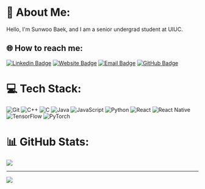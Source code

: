 # 💫 About Me:
Hello, I'm Sunwoo Baek, and I am a senior undergrad student at UIUC. 

## 🌐 How to reach me:
[![Linkedin Badge](https://img.shields.io/badge/linkedin-0A66C2?style=for-the-badge&logo=linkedin&logoColor=white)](https://linkedin.com/in/https://www.linkedin.com/in/sunwoo-baek/)
[![Website Badge](https://img.shields.io/badge/website-000?color=gray&style=for-the-badge&logo=google%20chrome&logoColor=white)](https://sbaek21.github.io/)
[![Email Badge](https://img.shields.io/badge/Email-D14836?color=591515&logo=gmail&style=for-the-badge&logoColor=white)](mailto:sunwoob2@illinois.edu)
[![GitHub Badge](https://img.shields.io/badge/GitHub-181717?color=181717&logo=github&style=for-the-badge&logoColor=white)](https://github.com/sbaek21)

# 💻 Tech Stack:
![Git](https://img.shields.io/badge/-Git-black?style=flat-square&logo=git)
![C++](https://img.shields.io/badge/c++-%2300599C.svg?style=plastic&logo=c%2B%2B&logoColor=white) 
![C](https://img.shields.io/badge/c-%2300599C.svg?style=plastic&logo=c&logoColor=white)
![Java](https://img.shields.io/badge/java-%23ED8B00.svg?style=plastic&logo=openjdk&logoColor=white)
![JavaScript](https://img.shields.io/badge/javascript-%23323330.svg?style=plastic&logo=javascript&logoColor=%23F7DF1E)
![Python](https://img.shields.io/badge/python-3670A0?style=plastic&logo=python&logoColor=ffdd54)
![React](https://img.shields.io/badge/react-%2320232a.svg?style=plastic&logo=react&logoColor=%2361DAFB)
![React Native](https://img.shields.io/badge/react_native-%2320232a.svg?style=plastic&logo=react&logoColor=%2361DAFB)
![TensorFlow](https://img.shields.io/badge/TensorFlow-%23FF6F00.svg?style=plastic&logo=TensorFlow&logoColor=white)
![PyTorch](https://img.shields.io/badge/PyTorch-%23EE4C2C.svg?style=plastic&logo=PyTorch&logoColor=white)

# 📊 GitHub Stats:

![](https://github-readme-stats.vercel.app/api/top-langs/?username=sbaek21&theme=default&hide_border=true&include_all_commits=false&count_private=false&layout=compact)

---

[![](https://visitcount.itsvg.in/api?id=sbaek21&icon=0&color=12)](https://visitcount.itsvg.in)
